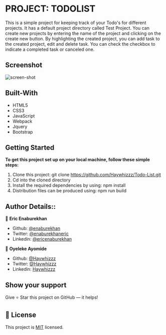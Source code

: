 # PROJECT: TODOLIST

This is a simple project for keeping track of your Todo's for different projects. It has a default project directory called Test Project. You can create new projects by entering the name of the project and clicking on the create new button. By highlighting the created project, you can add task to the created project, edit and delete task. You can check the checkbox to indicate a completed task or canceled one.
 

## Screenshot
![screen-shot](https://user-images.githubusercontent.com/51296741/106262089-ca74e280-6222-11eb-85f9-053a2dc394f1.png)

## Built-With

- HTML5
- CSS3
- JavaScript
- Webpack
- Jquery
- Bootstrap

## Getting Started

**To get this project set up on your local machine, follow these simple steps:**

1. Clone this project: git clone https://github.com/Haywhizzz/Todo-List.git
2. Cd into the cloned directory
3. Install the required dependencies by using: npm install
4. Distribution files can be produced using: npm run build


## Author Details::

👤 **Eric Enaburekhan**

- Github: [@enaburekhan](https://github.com/enaburekhan)
- Twitter: [@enaburekhaneric](https://twitter.com/enaburekhaneric)
- Linkedin: [@ericenaburekhan](https://www.linkedin.com/in/eric-enaburekhan-801a28100/)


👤 **Oyeleke Ayomide**

- Github: [@Haywhizzz](https://github.com/Haywhizzz )
- Twitter: [@Haywhizzz](https://twitter.com/Haywhizzz)
- Linkedin: [Haywhizzz](https://www.linkedin.com/in/oyeleke-ayomide-b962421a6/)

## Show your support

Give ⭐ Star this project on GitHub — it helps!

## 📝 License

This project is [MIT](lic.url) licensed.   
